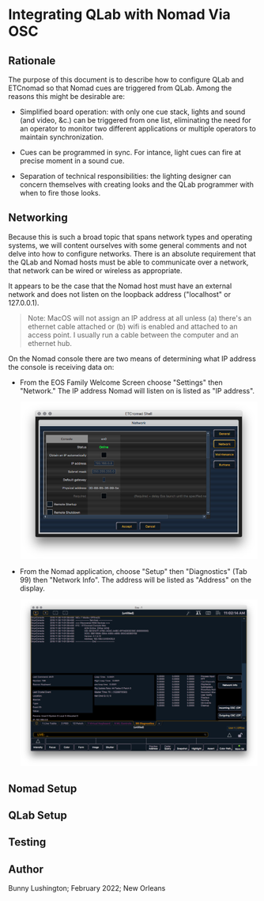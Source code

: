 # Integrating QLab with Nomad Via OSC

## Rationale

The purpose of this document is to describe how to configure QLab and
ETCnomad so that Nomad cues are triggered from QLab. Among the
reasons this might be desirable are:

* Simplified board operation: with only one cue stack, lights and
  sound (and video, &c.) can be triggered from one list, eliminating
  the need for an operator to monitor two different applications or
  multiple operators to maintain synchronization.

* Cues can be programmed in sync. For intance, light cues can fire at
  precise moment in a sound cue.

* Separation of technical responsibilities: the lighting designer can
  concern themselves with creating looks and the QLab programmer with
  when to fire those looks.

## Networking

Because this is such a broad topic that spans network types and
operating systems, we will content ourselves with some general
comments and not delve into how to configure networks. There is an
absolute requirement that the QLab and Nomad hosts must be able to
communicate over a network, that network can be wired or wireless as
appropriate.

It appears to be the case that the Nomad host must have an external
network and does not listen on the loopback address ("localhost" or
127.0.0.1).

> Note: MacOS will not assign an IP address at all unless (a) there's
> an ethernet cable attached or (b) wifi is enabled and attached to an
> access point.  I usually run a cable between the computer and an
> ethernet hub.

On the Nomad console there are two means of determining what IP
address the console is receiving data on:

  * From the EOS Family Welcome Screen choose "Settings" then
    "Network." The IP address Nomad will listen on is listed as "IP
    address".

    ![Nomad Family Network Page](img/nomad-eos-family-screen.png)

  * From the Nomad application, choose "Setup" then "Diagnostics" (Tab
    99) then "Network Info". The address will be listed as "Address"
    on the display.

    ![Nomad Diagnostics Page](img/nomad-diag-network.png)

## Nomad Setup

## QLab Setup

## Testing

## Author

  Bunny Lushington; February 2022; New Orleans
